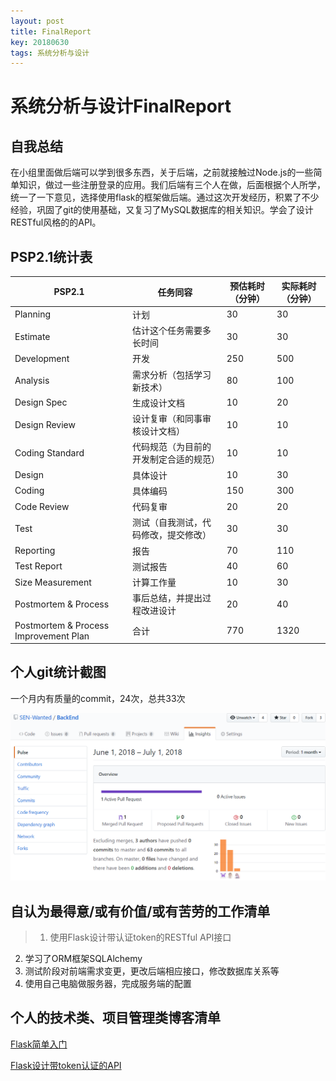 ```yaml
---
layout: post
title: FinalReport
key: 20180630
tags: 系统分析与设计
---
```

# 系统分析与设计FinalReport

## 自我总结

在小组里面做后端可以学到很多东西，关于后端，之前就接触过Node.js的一些简单知识，做过一些注册登录的应用。我们后端有三个人在做，后面根据个人所学，统一了一下意见，选择使用flask的框架做后端。通过这次开发经历，积累了不少经验，巩固了git的使用基础，又复习了MySQL数据库的相关知识。学会了设计RESTful风格的的API。


## PSP2.1统计表

|PSP2.1|任务同容|预估耗时（分钟）|实际耗时（分钟）|
|-|-|-|-|
|Planning |计划 |30 |30|
|Estimate |估计这个任务需要多长时间|  30  |30
|Development  |开发 |250| 500
|Analysis |需求分析（包括学习新技术）| 80| 100
|Design Spec  |生成设计文档|  10  |20
|Design Review  |设计复审（和同事审核设计文档）| 10  |10
|Coding Standard|代码规范（为目前的开发制定合适的规范）  |10 |10
|Design |具体设计|10|30
|Coding |具体编码 |150  |300
|Code Review  |代码复审 |20 |20
|Test |测试（自我测试，代码修改，提交修改） |30 |30
|Reporting  |报告 |70 |110
|Test Report  |测试报告 |40 |60
|Size Measurement |计算工作量  |10|  30
|Postmortem & Process |事后总结，并提出过程改进设计 |20|  40
|Postmortem & Process Improvement Plan  |合计 |770  |1320

## 个人git统计截图

一个月内有质量的commit，24次，总共33次

![Alt text](https://github.com/t617/blog/raw/master/screenshots/img/commit.png)


## 自认为最得意/或有价值/或有苦劳的工作清单

>1. 使用Flask设计带认证token的RESTful API接口
2. 学习了ORM框架SQLAlchemy
3. 测试阶段对前端需求变更，更改后端相应接口，修改数据库关系等
4. 使用自己电脑做服务器，完成服务端的配置

## 个人的技术类、项目管理类博客清单

[Flask简单入门](https://blog.csdn.net/t6_17/article/details/79913636)

[Flask设计带token认证的API](https://blog.csdn.net/t6_17/article/details/80888399)

